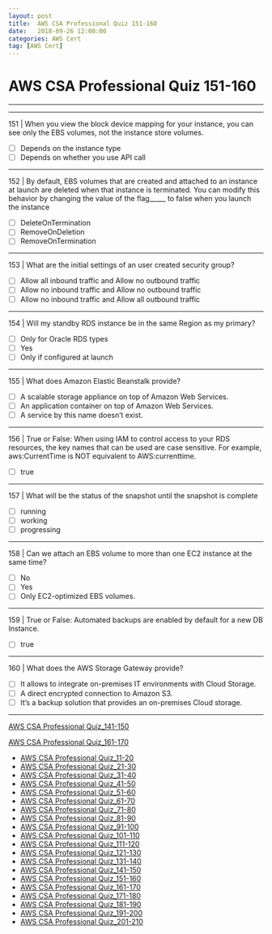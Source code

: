 ```yaml
---
layout: post 
title:  AWS CSA Professional Quiz 151-160 
date:   2018-09-26 12:00:00
categories: AWS Cert
tag: [AWS Cert]
---
```


AWS CSA Professional Quiz 151-160 
====
-----
-----
151 | When you view the block device mapping for your instance, you can see only the EBS volumes, not the instance store volumes.

  - [ ] Depends on the instance type
  - [ ] Depends on whether you use API call

 ---------- 

152 | By default, EBS volumes that are created and attached to an instance at launch are deleted when that instance is terminated. You can modify this behavior by changing the value of the flag_____ to false when you launch
the instance

  - [ ] DeleteOnTermination
  - [ ] RemoveOnDeletion
  - [ ] RemoveOnTermination

 ---------- 

153 | What are the initial settings of an user created security group?

  - [ ] Allow all inbound traffic and Allow no outbound traffic
  - [ ] Allow no inbound traffic and Allow no outbound traffic
  - [ ] Allow no inbound traffic and Allow all outbound traffic

 ---------- 

154 | Will my standby RDS instance be in the same Region as my primary?

  - [ ] Only for Oracle RDS types
  - [ ] Yes
  - [ ] Only if configured at launch

 ---------- 

155 | What does Amazon Elastic Beanstalk provide?

  - [ ] A scalable storage appliance on top of Amazon Web Services.
  - [ ] An application container on top of Amazon Web Services.
  - [ ] A service by this name doesn’t exist.

 ---------- 

156 | True or False: When using IAM to control access to your RDS resources, the key names that can be used are case sensitive. For example,
aws:CurrentTime is NOT equivalent to AWS:currenttime.

  - [ ] true

 ---------- 

157 | What will be the status of the snapshot until the snapshot is complete

  - [ ] running
  - [ ] working
  - [ ] progressing

 ---------- 

158 | Can we attach an EBS volume to more than one EC2 instance at the same time?

  - [ ] No
  - [ ] Yes
  - [ ] Only EC2-optimized EBS volumes.

 ---------- 

159 | True or False: Automated backups are enabled by default for a new DB Instance.

  - [ ] true

 ---------- 

160 | What does the AWS Storage Gateway provide?

  - [ ] It allows to integrate on-premises IT environments with Cloud Storage.
  - [ ] A direct encrypted connection to Amazon S3.
  - [ ] It’s a backup solution that provides an on-premises Cloud storage.

 ---------- 
[AWS CSA Professional Quiz_141-150](AWS_CSA_Professional_Quiz_141-150.html)

[AWS CSA Professional Quiz_161-170](AWS_CSA_Professional_Quiz_161-170.html)

  * [AWS CSA Professional Quiz_11-20](AWS_CSA_Professional_Quiz_11-20.html)
  * [AWS CSA Professional Quiz_21-30](AWS_CSA_Professional_Quiz_21-30.html)
  * [AWS CSA Professional Quiz_31-40](AWS_CSA_Professional_Quiz_31-40.html)
  * [AWS CSA Professional Quiz_41-50](AWS_CSA_Professional_Quiz_41-50.html)
  * [AWS CSA Professional Quiz_51-60](AWS_CSA_Professional_Quiz_51-60.html)
  * [AWS CSA Professional Quiz_61-70](AWS_CSA_Professional_Quiz_61-70.html)
  * [AWS CSA Professional Quiz_71-80](AWS_CSA_Professional_Quiz_71-80.html)
  * [AWS CSA Professional Quiz_81-90](AWS_CSA_Professional_Quiz_81-90.html)
  * [AWS CSA Professional Quiz_91-100](AWS_CSA_Professional_Quiz_91-100.html)
  * [AWS CSA Professional Quiz_101-110](AWS_CSA_Professional_Quiz_101-110.html)
  * [AWS CSA Professional Quiz_111-120](AWS_CSA_Professional_Quiz_111-120.html)
  * [AWS CSA Professional Quiz_121-130](AWS_CSA_Professional_Quiz_121-130.html)
  * [AWS CSA Professional Quiz_131-140](AWS_CSA_Professional_Quiz_131-140.html)
  * [AWS CSA Professional Quiz_141-150](AWS_CSA_Professional_Quiz_141-150.html)
  * [AWS CSA Professional Quiz_151-160](AWS_CSA_Professional_Quiz_151-160.html)
  * [AWS CSA Professional Quiz_161-170](AWS_CSA_Professional_Quiz_161-170.html)
  * [AWS CSA Professional Quiz_171-180](AWS_CSA_Professional_Quiz_171-180.html)
  * [AWS CSA Professional Quiz_181-190](AWS_CSA_Professional_Quiz_181-190.html)
  * [AWS CSA Professional Quiz_191-200](AWS_CSA_Professional_Quiz_191-200.html)
  * [AWS CSA Professional Quiz_201-210](AWS_CSA_Professional_Quiz_201-210.html)
